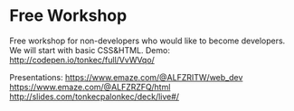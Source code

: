 # Free Workshop
Free workshop for non-developers who would like to become developers. We will start with basic CSS&HTML.
Demo: http://codepen.io/tonkec/full/VvWVqo/

Presentations:
https://www.emaze.com/@ALFZRITW/web_dev
https://www.emaze.com/@ALFZRZFQ/html
http://slides.com/tonkecpalonkec/deck/live#/
